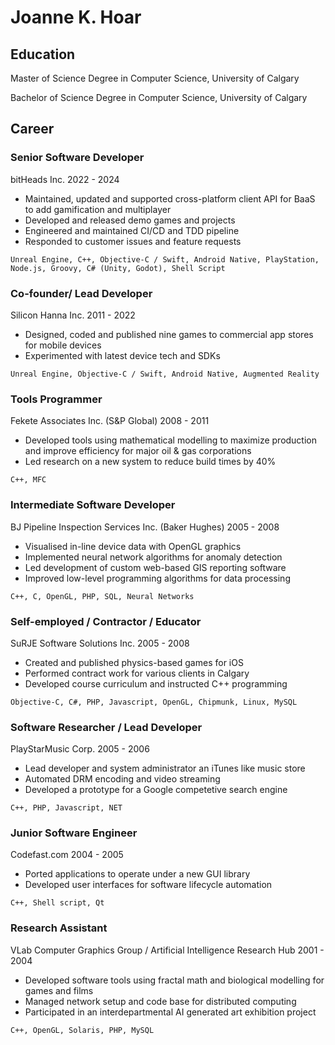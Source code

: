 # Joanne K. Hoar

## Education
Master of Science Degree in Computer Science, University of Calgary

Bachelor of Science Degree in Computer Science, University of Calgary

## Career
### Senior Software Developer
bitHeads Inc.
2022 - 2024

* Maintained, updated and supported cross-platform client API for BaaS to add gamification and multiplayer
* Developed and released demo games and projects 
* Engineered and maintained CI/CD and TDD pipeline
* Responded to customer issues and feature requests

```Unreal Engine, C++, Objective-C / Swift, Android Native, PlayStation, Node.js, Groovy, C# (Unity, Godot), Shell Script```
### Co-founder/ Lead Developer
Silicon Hanna Inc.
2011 - 2022

* Designed, coded and published nine games to commercial app stores for mobile devices
* Experimented with latest device tech and SDKs

```Unreal Engine, Objective-C / Swift, Android Native, Augmented Reality```
### Tools Programmer
Fekete Associates Inc. (S&P Global)
2008 - 2011

* Developed tools using mathematical modelling to maximize production and improve efficiency for major oil & gas corporations
* Led research on a new system to reduce build times by 40%

```C++, MFC```
### Intermediate Software Developer
BJ Pipeline Inspection Services Inc. (Baker Hughes)
2005 - 2008

* Visualised in-line device data with OpenGL graphics
* Implemented neural network algorithms for anomaly detection
* Led development of custom web-based GIS reporting software 
* Improved low-level programming algorithms for data processing

```C++, C, OpenGL, PHP, SQL, Neural Networks```
### Self-employed / Contractor / Educator
SuRJE Software Solutions Inc.
2005 - 2008

* Created and published physics-based games for iOS
* Performed contract work for various clients in Calgary
* Developed course curriculum and instructed C++ programming

```Objective-C, C#, PHP, Javascript, OpenGL, Chipmunk, Linux, MySQL```
### Software Researcher / Lead Developer
PlayStarMusic Corp.
2005 - 2006

* Lead developer and system administrator an iTunes like music store 
* Automated DRM encoding and video streaming
* Developed a prototype for a Google competetive search engine 

```C++, PHP, Javascript, NET``` 
### Junior Software Engineer
Codefast.com
2004 - 2005

* Ported applications to operate under a new GUI library 
* Developed user interfaces for software lifecycle automation

```C++, Shell script, Qt```
### Research Assistant
VLab Computer Graphics Group / Artificial Intelligence Research Hub
2001 - 2004

* Developed software tools using fractal math and biological modelling for games and films
* Managed network setup and code base for distributed computing
* Participated in an interdepartmental AI generated art exhibition project

```C++, OpenGL, Solaris, PHP, MySQL```

